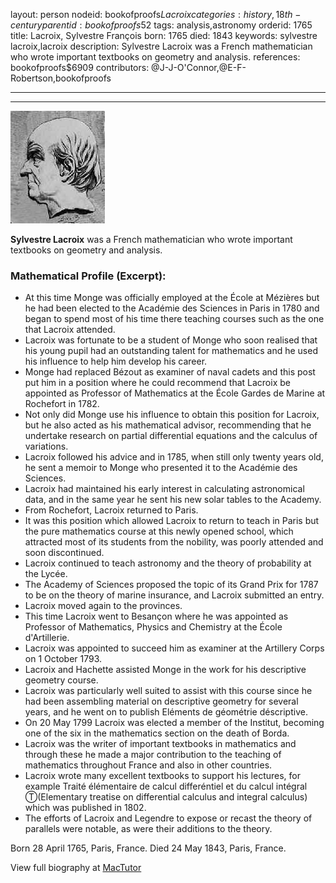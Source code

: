 layout: person
nodeid: bookofproofs$Lacroix
categories: history,18th-century
parentid: bookofproofs$52
tags: analysis,astronomy
orderid: 1765
title: Lacroix, Sylvestre François
born: 1765
died: 1843
keywords: sylvestre lacroix,lacroix
description: Sylvestre Lacroix was a French mathematician who wrote important textbooks on geometry and analysis.
references: bookofproofs$6909
contributors: @J-J-O'Connor,@E-F-Robertson,bookofproofs

---



---

![Lacroix.jpg](https://github.com/bookofproofs/bookofproofs.github.io/blob/main/_sources/_assets/images/portraits/Lacroix.jpg?raw=true)

**Sylvestre Lacroix** was a French mathematician who wrote important textbooks on geometry and analysis.

### Mathematical Profile (Excerpt):
* At this time Monge was officially employed at the École at Mézières but he had been elected to the Académie des Sciences in Paris in 1780 and began to spend most of his time there teaching courses such as the one that Lacroix attended.
* Lacroix was fortunate to be a student of Monge who soon realised that his young pupil had an outstanding talent for mathematics and he used his influence to help him develop his career.
* Monge had replaced Bézout as examiner of naval cadets and this post put him in a position where he could recommend that Lacroix be appointed as Professor of Mathematics at the École Gardes de Marine at Rochefort in 1782.
* Not only did Monge use his influence to obtain this position for Lacroix, but he also acted as his mathematical advisor, recommending that he undertake research on partial differential equations and the calculus of variations.
* Lacroix followed his advice and in 1785, when still only twenty years old, he sent a memoir to Monge who presented it to the Académie des Sciences.
* Lacroix had maintained his early interest in calculating astronomical data, and in the same year he sent his new solar tables to the Academy.
* From Rochefort, Lacroix returned to Paris.
* It was this position which allowed Lacroix to return to teach in Paris but the pure mathematics course at this newly opened school, which attracted most of its students from the nobility, was poorly attended and soon discontinued.
* Lacroix continued to teach astronomy and the theory of probability at the Lycée.
* The Academy of Sciences proposed the topic of its Grand Prix for 1787 to be on the theory of marine insurance, and Lacroix submitted an entry.
* Lacroix moved again to the provinces.
* This time Lacroix went to Besançon where he was appointed as Professor of Mathematics, Physics and Chemistry at the École d'Artillerie.
* Lacroix was appointed to succeed him as examiner at the Artillery Corps on 1 October 1793.
* Lacroix and Hachette assisted Monge in the work for his descriptive geometry course.
* Lacroix was particularly well suited to assist with this course since he had been assembling material on descriptive geometry for several years, and he went on to publish Eléments de géométrie déscriptive.
* On 20 May 1799 Lacroix was elected a member of the Institut, becoming one of the six in the mathematics section on the death of Borda.
* Lacroix was the writer of important textbooks in mathematics and through these he made a major contribution to the teaching of mathematics throughout France and also in other countries.
* Lacroix wrote many excellent textbooks to support his lectures, for example Traité élémentaire de calcul differéntiel et du calcul intégral Ⓣ(Elementary treatise on differential calculus and integral calculus) which was published in 1802.
* The efforts of Lacroix and Legendre to expose or recast the theory of parallels were notable, as were their additions to the theory.

Born 28 April 1765, Paris, France. Died 24 May 1843, Paris, France.

View full biography at [MacTutor](https://mathshistory.st-andrews.ac.uk/Biographies/Lacroix/)

